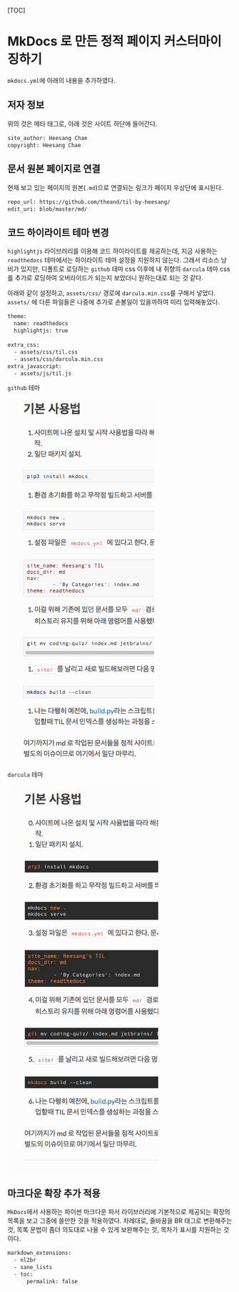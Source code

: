 [TOC]

# MkDocs 로 만든 정적 페이지 커스터마이징하기

`mkdocs.yml`에 아래의 내용을 추가하였다.

## 저자 정보


위의 것은 메타 태그로, 아래 것은 사이트 하단에 들어간다.

```
site_author: Heesang Chae
copyright: Heesang Chae
```

## 문서 원본 페이지로 연결

현재 보고 있는 페이지의 원본(`.md`)으로 연결되는 링크가 페이지 우상단에 표시된다.

```
repo_url: https://github.com/theand/til-by-heesang/
edit_uri: blob/master/md/
```


## 코드 하이라이트 테마 변경

`highlightjs` 라이브러리를 이용해 코드 하이라이트를 제공하는데, 지금 사용하는 `readthedocs` 테마에서는 하이라이트 테마 설정을 지원하지 않는다. 그래서 리소스 낭비가 있지만, 디폴트로 로딩하는 `github` 테마 css 이후에 내 취향의 `darcula` 테마 css를 추가로 로딩하여 오버라이드가 되는지 보았더니 원하는대로 되는 것 같다.

아래와 같이 설정하고, `assets/css/` 경로에 `darcula.min.css`를 구해서 넣었다. `assets/` 에 다른 파일들은 나중에 추가로 손볼일이 있을까하여 미리 입력해놓았다.

```
theme:
  name: readthedocs
  highlightjs: true

extra_css:
  - assets/css/til.css
  - assets/css/darcula.min.css
extra_javascript:
  - assets/js/til.js

```

`github` 테마

![./hilite-github.png](hilite-github.png)

`darcula` 테마

![./hilite-darcula.png](hilite-darcula.png)

## 마크다운 확장 추가 적용

`MkDocs`에서 사용하는 파이썬 마크다운 파서 라이브러리에 기본적으로 제공되는 확장의 목록을 보고 그중에 쓸만한 것을 적용하였다. 차례대로, 줄바꿈을 BR 태그로 변환해주는 것, 목록 문법이 좀더 의도대로 나올 수 있게 보완해주는 것, 목차가 표시를 지원하는 것이다.


```
markdown_extensions:
  - nl2br
  - sane_lists
  - toc:
      permalink: false
```

